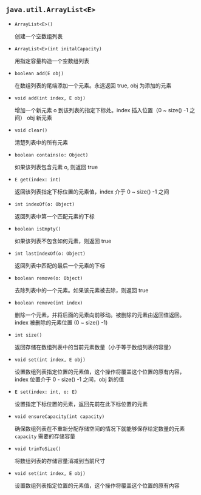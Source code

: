 ## `java.util.ArrayList<E>`

* `ArrayList<E>()`	

  创建一个空数组列表

* `ArrayList<E>(int initalCapacity)`                                

  用指定容量构造一个空数组列表

* `boolean add(E obj)`		

  在数组列表的尾端添加一个元素。永远返回 true, obj 为添加的元素

* `void add(int index, E obj)`   	

  增加一个新元素 o 到该列表的指定下标处。index 插入位置（0 ~ size() -1 之间） obj 新元素

* `void clear()`			

  清楚列表中的所有元素

* `boolean contains(o: Object)`		

  如果该列表包含元素 o, 则返回 true

* `E get(index: int)`		

  返回该列表指定下标位置的元素值，index 介于 0 ~ size() -1 之间

* `int indexOf(o: Object)`	

  返回列表中第一个匹配元素的下标

* `boolean isEmpty()`			

  如果该列表不包含如何元素，则返回 true

* `int lastIndexOf(o: Object)`	

  返回列表中匹配的最后一个元素的下标

* `boolean remove(o: Object)`		

  去除列表中的一个元素。如果该元素被去除，则返回 true

* `boolean remove(int index)`			

   删除一个元素，并将后面的元素向前移动。被删除的元素由返回值返回。index 被删除的元素位置 (0 ~ size() -1)
    
* `int size()`				            

  返回存储在数组列表中的当前元素数量（小于等于数组列表的容量）
  
* `void set(int index, E obj)`

    设置数组列表指定位置的元素值，这个操作将覆盖这个位置的原有内容，index 位置介于 0 - size() -1 之间，obj 新的值

* `E set(index: int, o: E)`			

  设置指定下标位置的元素，返回先前在此下标位置的元素

* `void ensureCapacity(int capacity)`               

  确保数组列表在不重新分配存储空间的情况下就能够保存给定数量的元素 `capacity`   需要的存储容量

* `void trimToSize()`                          

  将数组列表的存储容量消减到当前尺寸

* `void set(int index, E obj)`                            

  设置数组列表指定位置的元素值，这个操作将覆盖这个位置的原有内容


